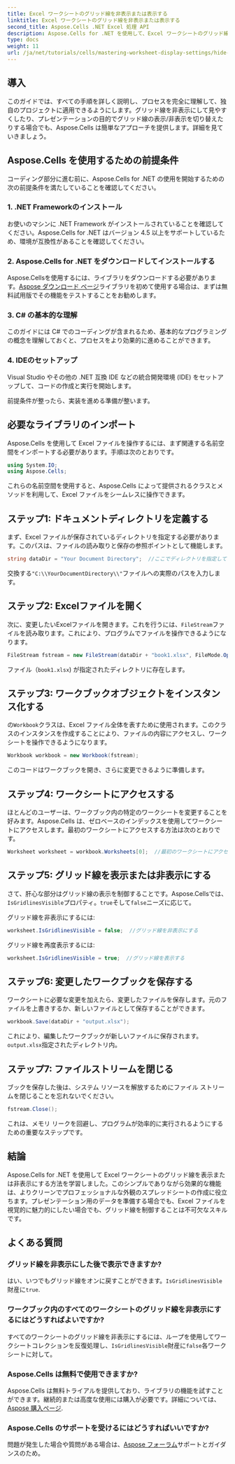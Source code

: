 ```yaml
---
title: Excel ワークシートのグリッド線を非表示または表示する
linktitle: Excel ワークシートのグリッド線を非表示または表示する
second_title: Aspose.Cells .NET Excel 処理 API
description: Aspose.Cells for .NET を使用して、Excel ワークシートのグリッド線を簡単に非表示または表示する方法を学びます。この包括的なチュートリアルでは、手順を段階的に説明します。
type: docs
weight: 11
url: /ja/net/tutorials/cells/mastering-worksheet-display-settings/hide-display-gridlines/
---
```

## 導入

このガイドでは、すべての手順を詳しく説明し、プロセスを完全に理解して、独自のプロジェクトに適用できるようにします。グリッド線を非表示にして見やすくしたり、プレゼンテーションの目的でグリッド線の表示/非表示を切り替えたりする場合でも、Aspose.Cells は簡単なアプローチを提供します。詳細を見ていきましょう。

## Aspose.Cells を使用するための前提条件

コーディング部分に進む前に、Aspose.Cells for .NET の使用を開始するための次の前提条件を満たしていることを確認してください。

### 1. .NET Frameworkのインストール
お使いのマシンに .NET Framework がインストールされていることを確認してください。Aspose.Cells for .NET はバージョン 4.5 以上をサポートしているため、環境が互換性があることを確認してください。

### 2. Aspose.Cells for .NET をダウンロードしてインストールする
Aspose.Cellsを使用するには、ライブラリをダウンロードする必要があります。[Aspose ダウンロード ページ](https://releases.aspose.com/cells/net/)ライブラリを初めて使用する場合は、まずは無料試用版でその機能をテストすることをお勧めします。

### 3. C# の基本的な理解
このガイドには C# でのコーディングが含まれるため、基本的なプログラミングの概念を理解しておくと、プロセスをより効果的に進めることができます。

### 4. IDEのセットアップ
Visual Studio やその他の .NET 互換 IDE などの統合開発環境 (IDE) をセットアップして、コードの作成と実行を開始します。

前提条件が整ったら、実装を進める準備が整います。

## 必要なライブラリのインポート

Aspose.Cells を使用して Excel ファイルを操作するには、まず関連する名前空間をインポートする必要があります。手順は次のとおりです。

```csharp
using System.IO;
using Aspose.Cells;
```

これらの名前空間を使用すると、Aspose.Cells によって提供されるクラスとメソッドを利用して、Excel ファイルをシームレスに操作できます。

## ステップ1: ドキュメントディレクトリを定義する

まず、Excel ファイルが保存されているディレクトリを指定する必要があります。このパスは、ファイルの読み取りと保存の参照ポイントとして機能します。

```csharp
string dataDir = "Your Document Directory";  //ここでディレクトリを指定してください
```

交換する`"C:\\YourDocumentDirectory\\"`ファイルへの実際のパスを入力します。

## ステップ2: Excelファイルを開く

次に、変更したいExcelファイルを開きます。これを行うには、`FileStream`ファイルを読み取ります。これにより、プログラムでファイルを操作できるようになります。

```csharp
FileStream fstream = new FileStream(dataDir + "book1.xlsx", FileMode.Open);
```

ファイル（`book1.xlsx`) が指定されたディレクトリに存在します。

## ステップ3: ワークブックオブジェクトをインスタンス化する

の`Workbook`クラスは、Excel ファイル全体を表すために使用されます。このクラスのインスタンスを作成することにより、ファイルの内容にアクセスし、ワークシートを操作できるようになります。

```csharp
Workbook workbook = new Workbook(fstream);
```

このコードはワークブックを開き、さらに変更できるように準備します。

## ステップ4: ワークシートにアクセスする

ほとんどのユーザーは、ワークブック内の特定のワークシートを変更することを好みます。Aspose.Cells は、ゼロベースのインデックスを使用してワークシートにアクセスします。最初のワークシートにアクセスする方法は次のとおりです。

```csharp
Worksheet worksheet = workbook.Worksheets[0];  //最初のワークシートにアクセスする
```

## ステップ5: グリッド線を表示または非表示にする

さて、肝心な部分はグリッド線の表示を制御することです。Aspose.Cellsでは、`IsGridlinesVisible`プロパティ。`true`そして`false`ニーズに応じて。

グリッド線を非表示にするには:

```csharp
worksheet.IsGridlinesVisible = false;  //グリッド線を非表示にする
```

グリッド線を再度表示するには:

```csharp
worksheet.IsGridlinesVisible = true;  //グリッド線を表示する
```

## ステップ6: 変更したワークブックを保存する

ワークシートに必要な変更を加えたら、変更したファイルを保存します。元のファイルを上書きするか、新しいファイルとして保存することができます。

```csharp
workbook.Save(dataDir + "output.xlsx");
```

これにより、編集したワークブックが新しいファイルに保存されます。`output.xlsx`指定されたディレクトリ内。

## ステップ7: ファイルストリームを閉じる

ブックを保存した後は、システム リソースを解放するためにファイル ストリームを閉じることを忘れないでください。

```csharp
fstream.Close();
```

これは、メモリ リークを回避し、プログラムが効率的に実行されるようにするための重要なステップです。

## 結論

Aspose.Cells for .NET を使用して Excel ワークシートのグリッド線を表示または非表示にする方法を学習しました。このシンプルでありながら効果的な機能は、よりクリーンでプロフェッショナルな外観のスプレッドシートの作成に役立ちます。プレゼンテーション用のデータを準備する場合でも、Excel ファイルを視覚的に魅力的にしたい場合でも、グリッド線を制御することは不可欠なスキルです。

## よくある質問

### グリッド線を非表示にした後で表示できますか?
はい、いつでもグリッド線をオンに戻すことができます。`IsGridlinesVisible`財産に`true`.

### ワークブック内のすべてのワークシートのグリッド線を非表示にするにはどうすればよいですか?
すべてのワークシートのグリッド線を非表示にするには、ループを使用してワークシートコレクションを反復処理し、`IsGridlinesVisible`財産に`false`各ワークシートに対して。

### Aspose.Cells は無料で使用できますか?
 Aspose.Cells は無料トライアルを提供しており、ライブラリの機能を試すことができます。継続的または高度な使用には購入が必要です。詳細については、[Aspose 購入ページ](https://purchase.aspose.com/buy).

### Aspose.Cells のサポートを受けるにはどうすればいいですか?
問題が発生した場合や質問がある場合は、[Aspose フォーラム](https://forum.aspose.com/c/cells/9)サポートとガイダンスのため。